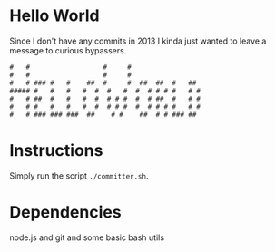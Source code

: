 # Hello World
Since I don't have any commits in 2013 I kinda just wanted to leave a message to curious bypassers.

```
#   #                  #     #
#   #                  #     #
#   # ### #   #    ##  #     #  ##  ##  #   ##
##### #   #   #   #  #  #   #  #  # # # #   # #
#   # ##  #   #   #  #  # # #  #  # ##  #   # #
#   # #   #   #   #  #  # # #  #  # # # #   # #
#   # ### ### ###  ##    # #    ##  # # ### ##
```

# Instructions
Simply run the script `./committer.sh`.

# Dependencies
node.js and git and some basic bash utils
